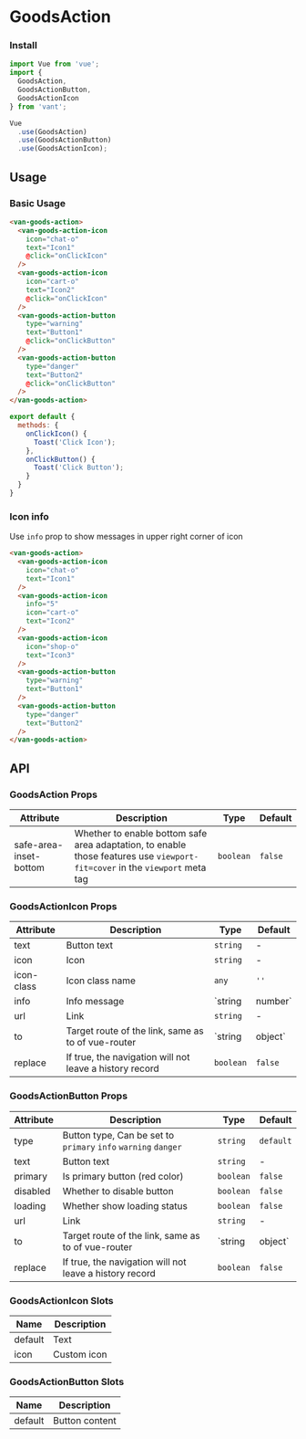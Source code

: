 # GoodsAction

### Install

``` javascript
import Vue from 'vue';
import {
  GoodsAction,
  GoodsActionButton,
  GoodsActionIcon
} from 'vant';

Vue
  .use(GoodsAction)
  .use(GoodsActionButton)
  .use(GoodsActionIcon);
```

## Usage

### Basic Usage

```html
<van-goods-action>
  <van-goods-action-icon
    icon="chat-o"
    text="Icon1"
    @click="onClickIcon"
  />
  <van-goods-action-icon
    icon="cart-o"
    text="Icon2"
    @click="onClickIcon"
  />
  <van-goods-action-button
    type="warning"
    text="Button1"
    @click="onClickButton"
  />
  <van-goods-action-button
    type="danger"
    text="Button2"
    @click="onClickButton"
  />
</van-goods-action>
```

```javascript
export default {
  methods: {
    onClickIcon() {
      Toast('Click Icon');
    },
    onClickButton() {
      Toast('Click Button');
    }
  }
}
```

### Icon info

Use `info` prop to show messages in upper right corner of icon

```html
<van-goods-action>
  <van-goods-action-icon
    icon="chat-o"
    text="Icon1"
  />
  <van-goods-action-icon
    info="5"
    icon="cart-o"
    text="Icon2"
  />
  <van-goods-action-icon
    icon="shop-o"
    text="Icon3"
  />
  <van-goods-action-button
    type="warning"
    text="Button1"
  />
  <van-goods-action-button
    type="danger"
    text="Button2"
  />
</van-goods-action>
```

## API

### GoodsAction Props

| Attribute | Description | Type | Default |
|------|------|------|------|
| safe-area-inset-bottom | Whether to enable bottom safe area adaptation, to enable those features use `viewport-fit=cover` in the `viewport` meta tag | `boolean` | `false` |

### GoodsActionIcon Props

| Attribute | Description | Type | Default |
|------|------|------|------|
| text | Button text | `string` | - |
| icon | Icon | `string` | - |
| icon-class | Icon class name | `any` | `''` |
| info | Info message | `string | number` | - |
| url | Link | `string` | - |
| to | Target route of the link, same as to of vue-router | `string | object` | - |
| replace | If true, the navigation will not leave a history record | `boolean` | `false` |

### GoodsActionButton Props

| Attribute | Description | Type | Default |
|------|------|------|------|
| type | Button type, Can be set to `primary` `info` `warning` `danger` | `string` | `default` |
| text | Button text | `string` | - |
| primary | Is primary button (red color) | `boolean` | `false` |
| disabled | Whether to disable button | `boolean` | `false` |
| loading | Whether show loading status | `boolean` | `false` |
| url | Link | `string` | - |
| to | Target route of the link, same as to of vue-router | `string | object` | - |
| replace | If true, the navigation will not leave a history record | `boolean` | `false` |

### GoodsActionIcon Slots

| Name | Description |
|------|------|
| default | Text |
| icon | Custom icon |

### GoodsActionButton Slots

| Name | Description |
|------|------|
| default | Button content |
